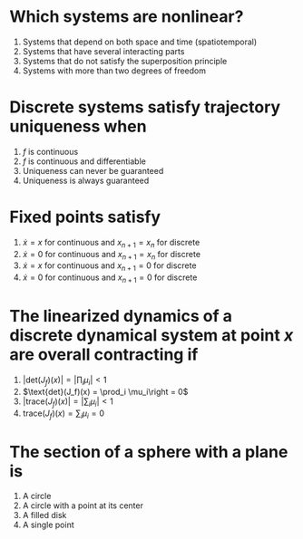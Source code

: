 # Which systems are nonlinear?
1. Systems that depend on both space and time (spatiotemporal)
1. Systems that have several interacting parts
1. Systems that do not satisfy the superposition principle
1. Systems with more than two degrees of freedom

# Discrete systems satisfy trajectory uniqueness when
1. $f$ is continuous
1. $f$ is continuous and differentiable
1. Uniqueness can never be guaranteed
1. Uniqueness is always guaranteed

# Fixed points satisfy
1. $\dot{x} = x$ for continuous and $x_{n+1} = x_n$ for discrete
1. $\dot{x} = 0$ for continuous and $x_{n+1} = x_n$ for discrete
1. $\dot{x} = x$ for continuous and $x_{n+1} = 0$ for discrete
1. $\dot{x} = 0$ for continuous and $x_{n+1} = 0$ for discrete

# The linearized dynamics of a discrete dynamical system at point $x$ are overall contracting if
1. $|\text{det}(J_f)(x)| = \left|\prod_i \mu_i\right| < 1$
1. $\text{det}(J_f)(x) =  \prod_i \mu_i\right = 0$
1. $|\text{trace}(J_f)(x)| = \left|\sum_i \mu_i \left| < 1$
1. $\text{trace}(J_f)(x) = \sum_i \mu_i = 0$

# The section of a sphere with a plane is
1. A circle
1. A circle with a point at its center
1. A filled disk
1. A single point
